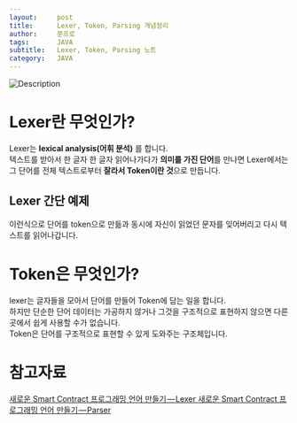 ```yaml
---
layout:     post
title:      Lexer, Token, Parsing 개념정리
author:     쭌프로
tags:       JAVA
subtitle:   Lexer, Token, Parsing 노트
category:   JAVA
---
```


<!-- Start Writing Below in Markdown -->

![Description](https://alalstjr.github.io/jjunpro.github.io/img/java_bg.png)

# Lexer란 무엇인가?

Lexer는 <b>lexical analysis(어휘 분석)</b> 를 합니다.<br/>
텍스트를 받아서 한 글자 한 글자 읽어나가다가 <b>의미를 가진 단어</b>를 만나면 
Lexer에서는 그 단어를 전체 텍스트로부터 <b>잘라서 Token이란 것</b>으로 만듭니다.

## Lexer 간단 예제

<script src="https://gist.github.com/alalstjr/6171f24c1cfe8cd54b364369b40dbdd4.js"></script>

이런식으로 단어를 token으로 만듦과 동시에 자신이 읽었던 문자를 잊어버리고 다시 텍스트를 읽어나갑니다.

# Token은 무엇인가?

lexer는 글자들을 모아서 단어를 만들어 Token에 담는 일을 합니다. <br/>
하지만 단순한 단어 데이터는 가공하지 않거나 그것을 구조적으로 표현하지 않으면 
다른 곳에서 쉽게 사용할 수가 없습니다. <br/>
Token은 단어를 구조적으로 표현할 수 있게 도와주는 구조체입니다.

# 참고자료

<a href="https://medium.com/teamnexters/koa%ED%8C%80-%EA%B0%9C%EB%B0%9C%EC%9E%90-%EC%A3%BC%EA%B0%84-%EB%AF%B8%EC%85%98-2-938634d86921">
  새로운 Smart Contract 프로그래밍 언어 만들기 — Lexer
</a>
<a href="https://medium.com/teamnexters/%EC%83%88%EB%A1%9C%EC%9A%B4-smart-contract-%ED%94%84%EB%A1%9C%EA%B7%B8%EB%9E%98%EB%B0%8D-%EC%96%B8%EC%96%B4-%EB%A7%8C%EB%93%A4%EA%B8%B0-parser-579b319926d6">
  새로운 Smart Contract 프로그래밍 언어 만들기 — Parser
</a>
